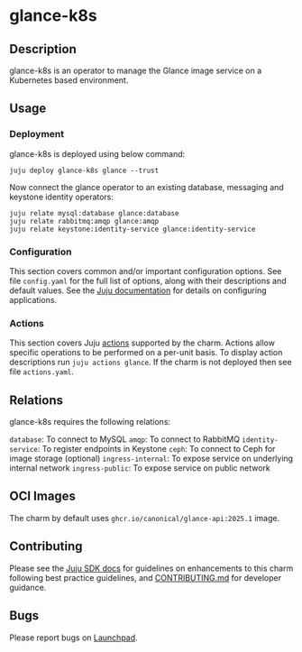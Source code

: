 # glance-k8s

## Description

glance-k8s is an operator to manage the Glance image service on a
Kubernetes based environment.

## Usage

### Deployment

glance-k8s is deployed using below command:

    juju deploy glance-k8s glance --trust

Now connect the glance operator to an existing database,
messaging and keystone identity operators:

    juju relate mysql:database glance:database
    juju relate rabbitmq:amqp glance:amqp
    juju relate keystone:identity-service glance:identity-service

### Configuration

This section covers common and/or important configuration options. See file
`config.yaml` for the full list of options, along with their descriptions and
default values. See the [Juju documentation][juju-docs-config-apps] for details
on configuring applications.

### Actions

This section covers Juju [actions][juju-docs-actions] supported by the charm.
Actions allow specific operations to be performed on a per-unit basis. To
display action descriptions run `juju actions glance`. If the charm is not
deployed then see file `actions.yaml`.

## Relations

glance-k8s requires the following relations:

`database`: To connect to MySQL
`amqp`: To connect to RabbitMQ
`identity-service`: To register endpoints in Keystone
`ceph`: To connect to Ceph for image storage (optional)
`ingress-internal`: To expose service on underlying internal network
`ingress-public`: To expose service on public network

## OCI Images

The charm by default uses `ghcr.io/canonical/glance-api:2025.1` image.

## Contributing

Please see the [Juju SDK docs](https://juju.is/docs/sdk) for guidelines
on enhancements to this charm following best practice guidelines, and
[CONTRIBUTING.md](contributors-guide) for developer guidance.

## Bugs

Please report bugs on [Launchpad][lp-bugs-charm-glance-k8s].

<!-- LINKS -->

[contributors-guide]: https://opendev.org/openstack/charm-glance-k8s/src/branch/main/CONTRIBUTING.md
[juju-docs-actions]: https://jaas.ai/docs/actions
[juju-docs-config-apps]: https://juju.is/docs/configuring-applications
[lp-bugs-charm-glance-k8s]: https://bugs.launchpad.net/charm-glance-k8s/+filebug
